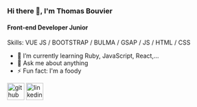 
<!--
**tobomuto/tobomuto** is a ✨ _special_ ✨ repository because its `README.md` (this file) appears on your GitHub profile.
<!--
Here are some ideas to get you started:
- 🔭 I’m currently working on ...
- 🌱 I’m currently learning ...
- 👯 I’m looking to collaborate on ...
- 🤔 I’m looking for help with ...
- 💬 Ask me about ...
- 📫 How to reach me: ...
- 😄 Pronouns: ...
- ⚡ Fun fact: ...
-->

### Hi there 👋, I'm Thomas Bouvier
#### Front-end Developer Junior

Skills: VUE JS / BOOTSTRAP / BULMA /  GSAP / JS / HTML / CSS

<!-- - 🔭 I’m currently working on getting my degree  -->
- 🌱 I’m currently learning Ruby, JavaScript, React,... 
- 💬 Ask me about anything 
- ⚡ Fun fact: I'm a foody 


[<img src='https://cdn.jsdelivr.net/npm/simple-icons@3.0.1/icons/github.svg' alt='github' height='40'>](https://github.com/tobomuto)  [<img src='https://cdn.jsdelivr.net/npm/simple-icons@3.0.1/icons/linkedin.svg' alt='linkedin' height='40'>](https://www.linkedin.com/in/tombvr/)  

